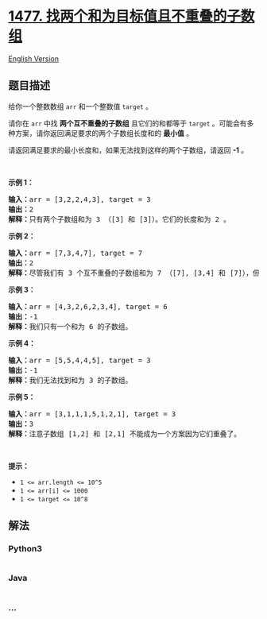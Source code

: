 # [1477. 找两个和为目标值且不重叠的子数组](https://leetcode.cn/problems/find-two-non-overlapping-sub-arrays-each-with-target-sum)

[English Version](/solution/1400-1499/1477.Find%20Two%20Non-overlapping%20Sub-arrays%20Each%20With%20Target%20Sum/README_EN.md)

## 题目描述

<!-- 这里写题目描述 -->

<p>给你一个整数数组&nbsp;<code>arr</code> 和一个整数值&nbsp;<code>target</code>&nbsp;。</p>

<p>请你在 <code>arr</code>&nbsp;中找 <strong>两个互不重叠的子数组</strong>&nbsp;且它们的和都等于&nbsp;<code>target</code>&nbsp;。可能会有多种方案，请你返回满足要求的两个子数组长度和的 <strong>最小值</strong> 。</p>

<p>请返回满足要求的最小长度和，如果无法找到这样的两个子数组，请返回 <strong>-1</strong>&nbsp;。</p>

<p>&nbsp;</p>

<p><strong>示例 1：</strong></p>

<pre><strong>输入：</strong>arr = [3,2,2,4,3], target = 3
<strong>输出：</strong>2
<strong>解释：</strong>只有两个子数组和为 3 （[3] 和 [3]）。它们的长度和为 2 。
</pre>

<p><strong>示例 2：</strong></p>

<pre><strong>输入：</strong>arr = [7,3,4,7], target = 7
<strong>输出：</strong>2
<strong>解释：</strong>尽管我们有 3 个互不重叠的子数组和为 7 （[7], [3,4] 和 [7]），但我们会选择第一个和第三个子数组，因为它们的长度和 2 是最小值。
</pre>

<p><strong>示例 3：</strong></p>

<pre><strong>输入：</strong>arr = [4,3,2,6,2,3,4], target = 6
<strong>输出：</strong>-1
<strong>解释：</strong>我们只有一个和为 6 的子数组。
</pre>

<p><strong>示例 4：</strong></p>

<pre><strong>输入：</strong>arr = [5,5,4,4,5], target = 3
<strong>输出：</strong>-1
<strong>解释：</strong>我们无法找到和为 3 的子数组。
</pre>

<p><strong>示例 5：</strong></p>

<pre><strong>输入：</strong>arr = [3,1,1,1,5,1,2,1], target = 3
<strong>输出：</strong>3
<strong>解释：</strong>注意子数组 [1,2] 和 [2,1] 不能成为一个方案因为它们重叠了。
</pre>

<p>&nbsp;</p>

<p><strong>提示：</strong></p>

<ul>
	<li><code>1 &lt;= arr.length &lt;= 10^5</code></li>
	<li><code>1 &lt;= arr[i] &lt;= 1000</code></li>
	<li><code>1 &lt;= target &lt;= 10^8</code></li>
</ul>

## 解法

<!-- 这里可写通用的实现逻辑 -->

<!-- tabs:start -->

### **Python3**

<!-- 这里可写当前语言的特殊实现逻辑 -->

```python


```

### **Java**

<!-- 这里可写当前语言的特殊实现逻辑 -->

```java


```

### **...**

```


```

<!-- tabs:end -->
